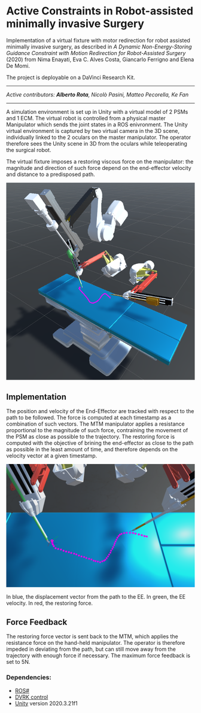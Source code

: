 # Active Constraints in Robot-assisted minimally invasive Surgery 
Implementation of a virtual fixture with motor redirection for robot assisted minimally invasive surgery, as described in *A Dynamic Non-Energy-Storing Guidance Constraint with Motion
Redirection for Robot-Assisted Surgery* (2020) from Nima Enayati, Eva C. Alves Costa, Giancarlo Ferrigno and Elena De Momi.

The project is deployable on a DaVinci Research Kit.
***
*Active contributors: **Alberto Rota**, Nicolò Pasini, Matteo Pecorella, Ke Fan*
***
A simulation environment is set up in Unity with a virtual model of 2 PSMs and 1 ECM. The virtual robot is controlled from a physical master Manipulator which sends the joint states in a ROS enivronment. The Unity virtual environment is captured by two virtual camera in the 3D scene, individually linked to the 2 oculars on the master manipulator. The operator therefore sees the Unity scene in 3D from the oculars while teleoperating the surgical robot.

The virtual fixture imposes a restoring viscous force on the manipulator: the magnitude and direction of such force depend on the end-effector velocity and distance to a predisposed path.

![dvrk](https://github.com/alberto-rota/Active-Constraints-in-robot-assisted-minimally-invasive-surgery/blob/main/Images/img1.png)

## Implementation 
The position and velocity of the End-Effector are tracked with respect to the path to be followed. The force is computed at each timestamp as a combination of such vectors. The MTM manipulator applies a resistance proportional to the magnitude of such force, contraining the movement of the PSM as close as possible to the trajectory. The restoring force is computed with the objective of brining the end-effector as close to the path as possible in the least amount of time, and therefore depends on the velocity vector at a given timestamp.

![vectors](https://github.com/alberto-rota/Active-Constraints-in-robot-assisted-minimally-invasive-surgery/blob/main/Images/img3.png)

In blue, the displacement vector from the path to the EE. In green, the EE velocity. In red, the restoring force.

## Force Feedback
The restoring force vector is sent back to the MTM, which applies the resistance force on the hand-held manipulator. The operator is therefore impeded in deviating from the path, but can still move away from the trajectory with enough force if necessary. The maximum force feedback is set to 5N.

 ### Dependencies: 
 * [ROS#](https://github.com/siemens/ros-sharp)
 * [DVRK control](https://github.com/jhu-dvrk/sawIntuitiveResearchKit/wiki/Full-da-Vinci) 
 * [Unity](https://unity3d.com/get-unity/download) version 2020.3.21f1
 
